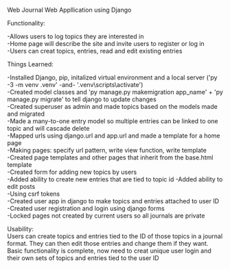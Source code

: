 Web Journal Web Appllication using Django  

Functionality:  

  -Allows users to log topics they are interested in  
  -Home page will describe the site and invite users to register or log in  
  -Users can creat topics, entries, read and edit existing entries  

Things Learned:  

-Installed Django, pip, initalized virtual environment and a local server ('py -3 -m venv .venv' -and- '.venv\scripts\activate')  
-Created model classes and 'py manage.py makemigration app_name' + 'py manage.py migrate' to tell django to update changes  
-Created superuser as admin and made topics based on the models made and migrated  
-Made a many-to-one entry model so multiple entries can be linked to one topic and will cascade delete  
-Mapped urls using django.url and app.url and made a template for a home page  
-Making pages: specify url pattern, write view function, write template  
-Created page templates and other pages that inherit from the base.html template  
-Created form for adding new topics by users  
-Added ability to create new entries that are tied to topic id
-Added ability to edit posts  
-Using csrf tokens  
-Created user app in django to make topics and entries attached to user ID  
-Created user registration and login using django forms  
-Locked pages not created by current users so all journals are private  

Usability:  
Users can create topics and entries tied to the ID of those topics in a journal format. They can then edit those entries and change them if they want.  
Basic functionality is complete, now need to creat unique user login and their own sets of topics and entries tied to the user ID  
